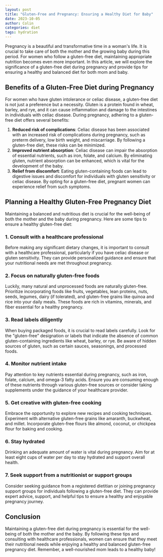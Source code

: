```yaml
---
layout: post
title: "Gluten-Free and Pregnancy: Ensuring a Healthy Diet for Baby"
date: 2023-10-05
author: Colin
categories: diet
tags: hydration
---
```


Pregnancy is a beautiful and transformative time in a woman's life. It is crucial to take care of both the mother and the growing baby during this period. For women who follow a gluten-free diet, maintaining appropriate nutrition becomes even more important. In this article, we will explore the significance of a gluten-free diet during pregnancy and provide tips for ensuring a healthy and balanced diet for both mom and baby.

## Benefits of a Gluten-Free Diet during Pregnancy

For women who have gluten intolerance or celiac disease, a gluten-free diet is not just a preference but a necessity. Gluten is a protein found in wheat, barley, and rye, and it can cause inflammation and damage to the intestines in individuals with celiac disease. During pregnancy, adhering to a gluten-free diet offers several benefits:

1. **Reduced risk of complications**: Celiac disease has been associated with an increased risk of complications during pregnancy, such as preterm delivery, low birth weight, and miscarriage. By following a gluten-free diet, these risks can be minimized.
2. **Improved nutrient absorption**: Celiac disease can impair the absorption of essential nutrients, such as iron, folate, and calcium. By eliminating gluten, nutrient absorption can be enhanced, which is vital for the development of the baby.
3. **Relief from discomfort**: Eating gluten-containing foods can lead to digestive issues and discomfort for individuals with gluten sensitivity or celiac disease. By opting for a gluten-free diet, pregnant women can experience relief from such symptoms.

## Planning a Healthy Gluten-Free Pregnancy Diet

Maintaining a balanced and nutritious diet is crucial for the well-being of both the mother and the baby during pregnancy. Here are some tips to ensure a healthy gluten-free diet:

### 1. Consult with a healthcare professional

Before making any significant dietary changes, it is important to consult with a healthcare professional, particularly if you have celiac disease or gluten sensitivity. They can provide personalized guidance and ensure that your nutritional needs are met throughout pregnancy.

### 2. Focus on naturally gluten-free foods

Luckily, many natural and unprocessed foods are naturally gluten-free. Prioritize incorporating foods like fruits, vegetables, lean proteins, nuts, seeds, legumes, dairy (if tolerated), and gluten-free grains like quinoa and rice into your daily meals. These foods are rich in vitamins, minerals, and fiber essential for a healthy pregnancy.

### 3. Read labels diligently

When buying packaged foods, it is crucial to read labels carefully. Look for the "gluten-free" designation or labels that indicate the absence of common gluten-containing ingredients like wheat, barley, or rye. Be aware of hidden sources of gluten, such as certain sauces, seasonings, and processed foods.

### 4. Monitor nutrient intake

Pay attention to key nutrients essential during pregnancy, such as iron, folate, calcium, and omega-3 fatty acids. Ensure you are consuming enough of these nutrients through various gluten-free sources or consider taking supplements under the guidance of your healthcare provider.

### 5. Get creative with gluten-free cooking

Embrace the opportunity to explore new recipes and cooking techniques. Experiment with alternative gluten-free grains like amaranth, buckwheat, and millet. Incorporate gluten-free flours like almond, coconut, or chickpea flour for baking and cooking.

### 6. Stay hydrated

Drinking an adequate amount of water is vital during pregnancy. Aim for at least eight cups of water per day to stay hydrated and support overall health.

### 7. Seek support from a nutritionist or support groups

Consider seeking guidance from a registered dietitian or joining pregnancy support groups for individuals following a gluten-free diet. They can provide expert advice, support, and helpful tips to ensure a healthy and enjoyable pregnancy journey.

## Conclusion

Maintaining a gluten-free diet during pregnancy is essential for the well-being of both the mother and the baby. By following these tips and consulting with healthcare professionals, women can ensure that they meet their nutritional needs while enjoying a healthy and balanced gluten-free pregnancy diet. Remember, a well-nourished mom leads to a healthy baby!